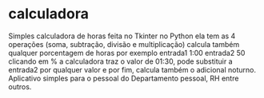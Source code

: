 # calculadora
Simples calculadora de horas feita no Tkinter no Python ela tem as 4 operações (soma, subtração, divisão e multiplicação) calcula também qualquer porcentagem de horas por exemplo entrada1 1:00 entrada2 50 clicando em % a calculadora traz o valor de 01:30, pode substituir a entrada2 por qualquer valor e por fim, calcula também o adicional noturno. 
Aplicativo simples para o pessoal do Departamento pessoal, RH entre outros.

